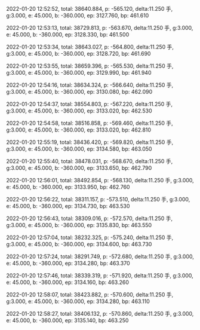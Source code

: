 2022-01-20 12:52:52, total: 38640.884, p: -565.120, delta:11.250 手, g:3.000, e: 45.000, b: -360.000, ep: 3127.760, bp: 461.610

2022-01-20 12:53:13, total: 38729.813, p: -563.670, delta:11.250 手, g:3.000, e: 45.000, b: -360.000, ep: 3128.330, bp: 461.500

2022-01-20 12:53:34, total: 38643.027, p: -564.800, delta:11.250 手, g:3.000, e: 45.000, b: -360.000, ep: 3128.720, bp: 461.690

2022-01-20 12:53:55, total: 38659.396, p: -565.530, delta:11.250 手, g:3.000, e: 45.000, b: -360.000, ep: 3129.990, bp: 461.940

2022-01-20 12:54:16, total: 38634.324, p: -566.640, delta:11.250 手, g:3.000, e: 45.000, b: -360.000, ep: 3130.080, bp: 462.090

2022-01-20 12:54:37, total: 38554.803, p: -567.220, delta:11.250 手, g:3.000, e: 45.000, b: -360.000, ep: 3133.020, bp: 462.530

2022-01-20 12:54:58, total: 38516.858, p: -569.460, delta:11.250 手, g:3.000, e: 45.000, b: -360.000, ep: 3133.020, bp: 462.810

2022-01-20 12:55:19, total: 38436.420, p: -569.820, delta:11.250 手, g:3.000, e: 45.000, b: -360.000, ep: 3134.580, bp: 463.050

2022-01-20 12:55:40, total: 38478.031, p: -568.670, delta:11.250 手, g:3.000, e: 45.000, b: -360.000, ep: 3133.650, bp: 462.790

2022-01-20 12:56:01, total: 38492.854, p: -568.130, delta:11.250 手, g:3.000, e: 45.000, b: -360.000, ep: 3133.950, bp: 462.760

2022-01-20 12:56:22, total: 38311.157, p: -573.510, delta:11.250 手, g:3.000, e: 45.000, b: -360.000, ep: 3134.730, bp: 463.530

2022-01-20 12:56:43, total: 38309.016, p: -572.570, delta:11.250 手, g:3.000, e: 45.000, b: -360.000, ep: 3135.830, bp: 463.550

2022-01-20 12:57:04, total: 38232.325, p: -575.240, delta:11.250 手, g:3.000, e: 45.000, b: -360.000, ep: 3134.600, bp: 463.730

2022-01-20 12:57:24, total: 38291.749, p: -572.680, delta:11.250 手, g:3.000, e: 45.000, b: -360.000, ep: 3134.280, bp: 463.370

2022-01-20 12:57:46, total: 38339.319, p: -571.920, delta:11.250 手, g:3.000, e: 45.000, b: -360.000, ep: 3134.160, bp: 463.260

2022-01-20 12:58:07, total: 38423.882, p: -570.600, delta:11.250 手, g:3.000, e: 45.000, b: -360.000, ep: 3134.280, bp: 463.110

2022-01-20 12:58:27, total: 38406.132, p: -570.860, delta:11.250 手, g:3.000, e: 45.000, b: -360.000, ep: 3135.140, bp: 463.250